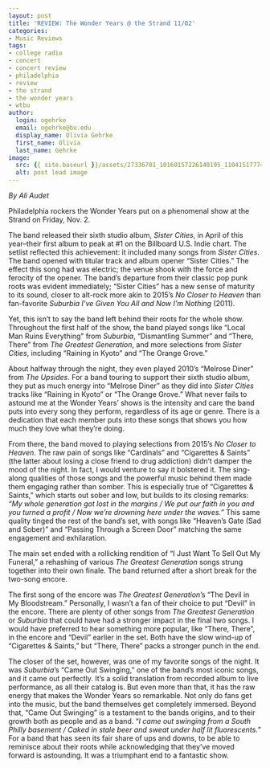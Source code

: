 ```yaml
---
layout: post
title: 'REVIEW: The Wonder Years @ the Strand 11/02'
categories:
- Music Reviews
tags:
- college radio
- concert
- concert review
- philadelphia
- review
- the strand
- the wonder years
- wtbu
author:
  login: ogehrke
  email: ogehrke@bu.edu
  display_name: Olivia Gehrke
  first_name: Olivia
  last_name: Gehrke
image:
  src: {{ site.baseurl }}/assets/27336701_10160157226140195_1104151777447322447_n.jpg
  alt: post lead image
---
```


_By Ali Audet_

Philadelphia rockers the Wonder Years put on a phenomenal show at the Strand on Friday, Nov. 2.

The band released their sixth studio album, _Sister Cities_, in April of this year–their first album to peak at #1 on the Billboard U.S. Indie chart. The setlist reflected this achievement: it included many songs from _Sister Cities_. The band opened with titular track and album opener “Sister Cities.” The effect this song had was electric; the venue shook with the force and ferocity of the opener. The band’s departure from their classic pop punk roots was evident immediately; “Sister Cities” has a new sense of maturity to its sound, closer to alt-rock more akin to 2015’s _No Closer to Heaven_ than fan-favorite _Suburbia I’ve Given You All and Now I’m Nothing_ (2011).

Yet, this isn’t to say the band left behind their roots for the whole show. Throughout the first half of the show, the band played songs like “Local Man Ruins Everything” from _Suburbia_, “Dismantling Summer” and “There, There” from _The Greatest Generation_, and more selections from _Sister Cities_, including “Raining in Kyoto” and “The Orange Grove.”

About halfway through the night, they even played 2010’s “Melrose Diner” from _The Upsides_. For a band touring to support their sixth studio album, they put as much energy into “Melrose Diner” as they did into _Sister Cities_ tracks like “Raining in Kyoto” or “The Orange Grove.” What never fails to astound me at the Wonder Years’ shows is the intensity and care the band puts into every song they perform, regardless of its age or genre. There is a dedication that each member puts into these songs that shows you how much they love what they’re doing.

From there, the band moved to playing selections from 2015’s _No Closer to Heaven_. The raw pain of songs like “Cardinals” and “Cigarettes & Saints” (the latter about losing a close friend to drug addiction) didn’t damper the mood of the night. In fact, I would venture to say it bolstered it. The sing-along qualities of those songs and the powerful music behind them made them engaging rather than somber. This is especially true of “Cigarettes & Saints,” which starts out sober and low, but builds to its closing remarks: _“My whole generation got lost in the margins / We put our faith in you and you turned a profit / Now we’re drowning here under the waves._” This same quality tinged the rest of the band’s set, with songs like “Heaven’s Gate (Sad and Sober)” and “Passing Through a Screen Door” matching the same engagement and exhilaration.

The main set ended with a rollicking rendition of “I Just Want To Sell Out My Funeral,” a rehashing of various _The Greatest Generation_ songs strung together into their own finale. The band returned after a short break for the two-song encore.

The first song of the encore was _The Greatest Generation_’s “The Devil in My Bloodstream.” Personally, I wasn’t a fan of their choice to put “Devil” in the encore. There are plenty of other songs from _The Greatest Generation_ or _Suburbia_ that could have had a stronger impact in the final two songs. I would have preferred to hear something more popular, like “There, There”, in the encore and “Devil” earlier in the set. Both have the slow wind-up of “Cigarettes & Saints,” but “There, There” packs a stronger punch in the end.

The closer of the set, however, was one of my favorite songs of the night. It was _Suburbia_’s “Came Out Swinging,” one of the band’s most iconic songs, and it came out perfectly. It’s a solid translation from recorded album to live performance, as all their catalog is. But even more than that, it has the raw energy that makes the Wonder Years so remarkable. Not only do fans get into the music, but the band themselves get completely immersed. Beyond that, “Came Out Swinging” is a testament to the bands origins, and to their growth both as people and as a band. “_I came out swinging from a South Philly basement / Caked in stale beer and sweat under half lit fluorescents._” For a band that has seen its fair share of ups and downs, to be able to reminisce about their roots while acknowledging that they’ve moved forward is astounding. It was a triumphant end to a fantastic show.